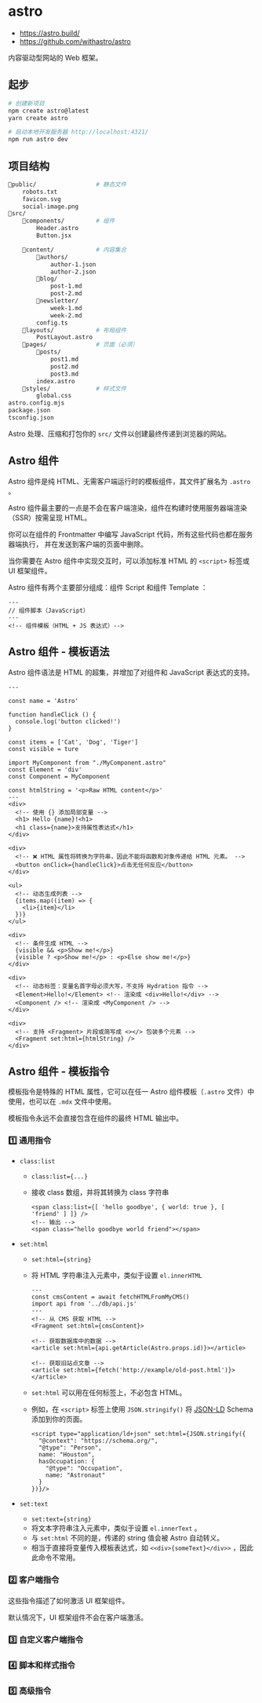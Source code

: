 # astro

- <https://astro.build/>
- <https://github.com/withastro/astro>

内容驱动型网站的 Web 框架。

## 起步

```sh
# 创建新项目
npm create astro@latest
yarn create astro

# 启动本地开发服务器 http://localhost:4321/
npm run astro dev

```

## 项目结构

```sh
📁public/                 # 静态文件
    robots.txt
    favicon.svg
    social-image.png
📁src/
    📁components/         # 组件
        Header.astro
        Button.jsx

    📁content/            # 内容集合
        📁authors/
            author-1.json
            author-2.json
        📁blog/
            post-1.md
            post-2.md
        📁newsletter/
            week-1.md
            week-2.md
        config.ts
    📁layouts/            # 布局组件
        PostLayout.astro
    📁pages/              # 页面（必须）
        📁posts/
            post1.md
            post2.md
            post3.md
        index.astro
    📁styles/             # 样式文件
        global.css
astro.config.mjs
package.json
tsconfig.json
```

Astro 处理、压缩和打包你的 `src/` 文件以创建最终传递到浏览器的网站。

## Astro 组件

Astro 组件是纯 HTML、无需客户端运行时的模板组件，其文件扩展名为 `.astro` 。

Astro 组件最主要的一点是不会在客户端渲染，组件在构建时使用服务器端渲染（SSR）按需呈现 HTML。

你可以在组件的 Frontmatter 中编写 JavaScript 代码，所有这些代码也都在服务器端执行，
并在发送到客户端的页面中删除。

当你需要在 Astro 组件中实现交互时，可以添加标准 HTML 的 `<script>` 标签或 UI 框架组件。

Astro 组件有两个主要部分组成：组件 Script 和组件 Template ：

```astro
---
// 组件脚本（JavaScript）
---
<!-- 组件模板（HTML + JS 表达式）-->
```

## Astro 组件 - 模板语法

Astro 组件语法是 HTML 的超集，并增加了对组件和 JavaScript 表达式的支持。

```astro
---

const name = 'Astro'

function handleClick () {
  console.log('button clicked!')
}

const items = ['Cat', 'Dog', 'Tiger']
const visible = ture

import MyComponent from "./MyComponent.astro"
const Element = 'div'
const Component = MyComponent

const htmlString = '<p>Raw HTML content</p>'
---
<div>
  <!-- 使用 {} 添加局部变量 -->
  <h1> Hello {name}!<h1>
  <h1 class={name}>支持属性表达式</h1>
</div>

<div>
  <!-- ❌ HTML 属性将转换为字符串，因此不能将函数和对象传递给 HTML 元素。 -->
  <button onClick={handleClick}>点击无任何反应</button>
</div>

<ul>
  <!-- 动态生成列表 -->
  {items.map((item) => {
    <li>{item}</li>
  })}
</ul>

<div>
  <!-- 条件生成 HTML -->
  {visible && <p>Show me!</p>}
  {visible ? <p>Show me!</p> : <p>Else show me!</p>}
</div>

<div>
  <!-- 动态标签：变量名首字母必须大写，不支持 Hydration 指令 -->
  <Element>Hello!</Element> <!-- 渲染成 <div>Hello!</div> -->
  <Component /> <!-- 渲染成 <MyComponent /> -->
</div>

<div>
  <!-- 支持 <Fragment> 片段或简写成 <></> 包装多个元素 -->
  <Fragment set:html={htmlString} />
</div>
```

## Astro 组件 - 模板指令

模板指令是特殊的 HTML 属性，它可以在任一 Astro 组件模板（`.astro` 文件）中使用，也可以在 `.mdx` 文件中使用。

模板指令永远不会直接包含在组件的最终 HTML 输出中。

### 1️⃣ 通用指令

- `class:list`

  - `class:list={...}`
  - 接收 class 数组，并将其转换为 class 字符串

    ```astro
    <span class:list={[ 'hello goodbye', { world: true }, [ 'friend' ] ]} />
    <!-- 输出 -->
    <span class="hello goodbye world friend"></span>
    ```

- `set:html`

  - `set:html={string}`
  - 将 HTML 字符串注入元素中，类似于设置 `el.innerHTML`

    ```astro
    ---
    const cmsContent = await fetchHTMLFromMyCMS()
    import api from '../db/api.js'
    ---
    <!-- 从 CMS 获取 HTML -->
    <Fragment set:html={cmsContent}>

    <!-- 获取数据库中的数据 -->
    <article set:html={api.getArticle(Astro.props.id)}></article>

    <!-- 获取旧站点文章 -->
    <article set:html={fetch('http://example/old-post.html')}></article>
    ```

  - `set:html` 可以用在任何标签上，不必包含 HTML。
  - 例如，在 `<script>` 标签上使用 `JSON.stringify()` 将 [JSON-LD] Schema 添加到你的页面。

    ```astro
    <script type="application/ld+json" set:html={JSON.stringify({
      "@context": "https://schema.org/",
      "@type": "Person",
      name: "Houston",
      hasOccupation: {
        "@type": "Occupation",
        name: "Astronaut"
      }
    })}/>
    ```

- `set:text`

  - `set:text={string}`
  - 将文本字符串注入元素中，类似于设置 `el.innerText` 。
  - 与 `set:html` 不同的是，传递的 string 值会被 Astro 自动转义。
  - 相当于直接将变量传入模板表达式，如 `<<div>{someText}</div>>` ，因此此命令不常用。

[JSON-LD]: https://json-ld.org/

### 2️⃣ 客户端指令

这些指令描述了如何激活 UI 框架组件。

默认情况下，UI 框架组件不会在客户端激活。

### 3️⃣ 自定义客户端指令

### 4️⃣ 脚本和样式指令

### 5️⃣ 高级指令
